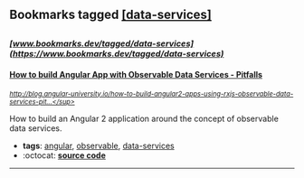 ## Bookmarks tagged [[data-services]](https://www.bookmarks.dev/search?q=[data-services])

_<sup><sup>[www.bookmarks.dev/tagged/data-services](https://www.bookmarks.dev/tagged/data-services)</sup></sup>_
---
#### [How to build Angular App with Observable Data Services - Pitfalls](http://blog.angular-university.io/how-to-build-angular2-apps-using-rxjs-observable-data-services-pitfalls-to-avoid/)
_<sup>http://blog.angular-university.io/how-to-build-angular2-apps-using-rxjs-observable-data-services-pit...</sup>_

How to build an Angular 2 application around the concept of observable data services. 
* **tags**: [angular](../tagged/angular.md), [observable](../tagged/observable.md), [data-services](../tagged/data-services.md)
* :octocat: **[source code](https://github.com/jhades/angular2-rxjs-observable-data-services/blob/master/src/state/TodoStore.ts)**
---
